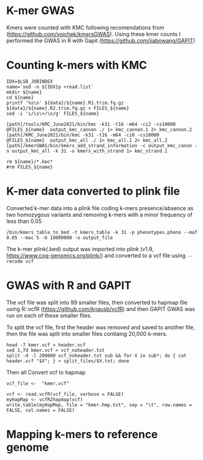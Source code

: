 # K-mer GWAS
Kmers were counted with KMC following recomendations from (https://github.com/voichek/kmersGWAS). Using these kmer counts I performed the GWAS in R with Gapit (https://github.com/jiabowang/GAPIT)

# Counting k-mers with KMC

```
IDX=$LSB_JOBINDEX
name=`sed -n ${IDX}p <read.list`
mkdir ${name}
cd ${name}
printf '%s\n' ${data}/${name}.R1.trim.fq.gz  ${data}/${name}.R2.trim.fq.gz > FILES_${name} 
sed -i 's/\s\+/\n/g' FILES_${name} 

[path]/tools/KMC_June2021/bin/kmc -k31 -t16 -m64 -ci2 -cs10000 @FILES_${name}  output_kmc_cannon ./ 1> kmc_cannon.1 2> kmc_cannon.2 
[path]/KMC_June2021/bin/kmc -k31 -t16 -m64 -ci0 -cs10000 @FILES_${name}  output_kmc_all ./ 1> kmc_all.1 2> kmc_all.2 
[path]/kmerGWAS/bin/kmers_add_strand_information -c output_kmc_canon -n output_kmc_all -k 31 -o kmers_with_strand 1> kmc_strand.1 

rm ${name}/*.kmc*
#rm FILES_${name}

```
# K-mer data converted to plink file 
Converted k-mer data into a plink file coding k-mers presence/absence as two homozygous variants and removing k-mers with a minor frequency of less than 0.05

```
/bin/kmers_table_to_bed -t kmers_table -k 31 -p phenotypes.pheno --maf 0.05 --mac 5 -b 10000000 -o output_file
```

The k-mer plink(.bed) output was imported into plink (v1.9, https://www.cog-genomics.org/plink/) and converted to a vcf file using `--recode vcf`

  
# GWAS with R and GAPIT

The vcf file was split into 99 smaller files, then converted to hapmap file using R::vcfR (https://github.com/knausb/vcfR) and then GAPIT GWAS was run on each of these smaller files.

To split the vcf file, first the header was removed and saved to another file, then the file was split into smaller files contiaing 20,000 k-mers. 

```
head -7 kmer.vcf > header.vcf
sed 1,7d kmer.vcf > vcf_noheader.txt
split -d -l 200000 vcf_noheader.txt sub && for X in sub*; do { cat header.vcf "$X"; } > split_files/$X.txt; done

```


Then all Convert vcf to hapmap 

```
vcf_file <-  "kmer.vcf"

vcf <- read.vcfR(vcf_file, verbose = FALSE)
myHapMap <- vcfR2hapmap(vcf)
write.table(myHapMap, file = "kmer.hmp.txt", sep = "\t", row.names = FALSE, col.names = FALSE) 

```





# Mapping k-mers to reference genome
